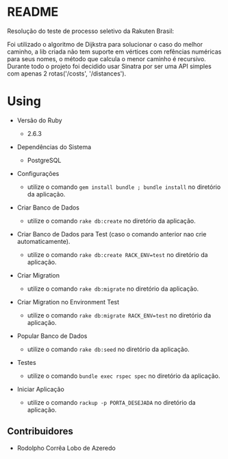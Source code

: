 # README

Resolução do teste de processo seletivo da Rakuten Brasil:

Foi utilizado o algoritmo de Dijkstra para solucionar o caso do melhor caminho, a lib criada não tem suporte em vértices com refências numéricas para seus nomes, o método que calcula o menor caminho é recursivo. Durante todo o projeto foi decidido usar Sinatra por ser uma API simples com apenas 2 rotas('/costs', '/distances').

# Using

* Versão do Ruby

  - 2.6.3

* Dependências do Sistema

  - PostgreSQL

* Configurações

  - utilize o comando `gem install bundle ; bundle install` no diretório da aplicação.

* Criar Banco de Dados

  - utilize o comando `rake db:create` no diretório da aplicação.

* Criar Banco de Dados para Test (caso o comando anterior nao crie automaticamente).

  - utilize o comando `rake db:create RACK_ENV=test` no diretório da aplicação.

* Criar Migration

  - utilize o comando `rake db:migrate` no diretório da aplicação.

* Criar Migration no Environment Test

  - utilize o comando `rake db:migrate RACK_ENV=test` no diretório da aplicação.

* Popular Banco de Dados

  - utilize o comando `rake db:seed` no diretório da aplicação.

* Testes

  - utilize o comando `bundle exec rspec spec` no diretório da aplicação.

* Iniciar Aplicação

  - utilize o comando `rackup -p PORTA_DESEJADA` no diretório da aplicação.

## Contribuidores

 - Rodolpho Corrêa Lobo de Azeredo
